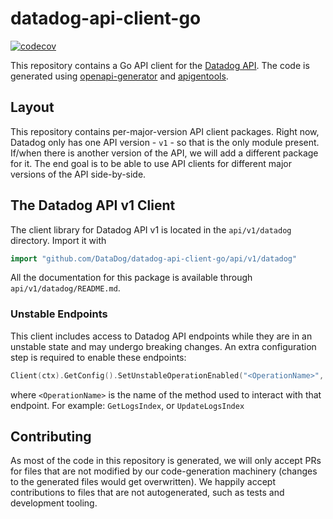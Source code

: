 # datadog-api-client-go

[![codecov](https://codecov.io/gh/DataDog/datadog-api-client-go/branch/master/graph/badge.svg?token=9Vx8eU0VlA)](https://codecov.io/gh/DataDog/datadog-api-client-go)

This repository contains a Go API client for the [Datadog API](https://docs.datadoghq.com/api/).
The code is generated using [openapi-generator](https://github.com/OpenAPITools/openapi-generator)
and [apigentools](https://github.com/DataDog/apigentools).

## Layout

This repository contains per-major-version API client packages. Right
now, Datadog only has one API version - `v1` - so that is the only module present. If/when
there is another version of the API, we will add a different package for it. The end goal is
to be able to use API clients for different major versions of the API side-by-side.

## The Datadog API v1 Client

The client library for Datadog API v1 is located in the `api/v1/datadog` directory. Import it with

```go
import "github.com/DataDog/datadog-api-client-go/api/v1/datadog"
```

All the documentation for this package is available through `api/v1/datadog/README.md`.


### Unstable Endpoints

This client includes access to Datadog API endpoints while they are in an unstable state and may undergo breaking changes. An extra configuration step is required to enable these endpoints:

```go
Client(ctx).GetConfig().SetUnstableOperationEnabled("<OperationName>", true)
```

where `<OperationName>` is the name of the method used to interact with that endpoint. For example: `GetLogsIndex`, or `UpdateLogsIndex`

## Contributing

As most of the code in this repository is generated, we will only accept PRs for files
that are not modified by our code-generation machinery (changes to the generated files
would get overwritten). We happily accept contributions to files that are not autogenerated, such as tests and development tooling.

